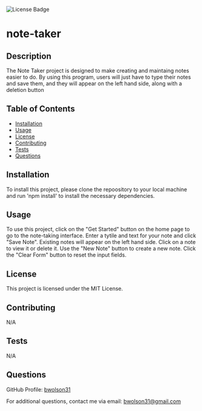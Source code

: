 ![License Badge](https://img.shields.io/badge/license-MIT%20License-blue)

# note-taker

## Description 
The Note Taker project is designed to make creating and maintaing notes easier to do. By using this program, users will just have to type their notes and save them, and they will appear on the left hand side, along with a deletion button 

## Table of Contents 
- [Installation](#Installation)
- [Usage](#Usage)
- [License](#License)
- [Contributing](#Contributing)
- [Tests](#Tests)
- [Questions](#Questions)


## Installation 
To install this project, please clone the repoository to your local machine and run 'npm install' to install the necessary dependencies. 

## Usage
To use this project, click on the "Get Started" button on the home page to go to the note-taking interface. Enter a tytile and text for your note and click "Save Note". Existing notes will appear on the left hand side. Click on a note to view it or delete it. Use the "New Note" button to create a new note. Click the "Clear Form" button to reset the input fields.


## License 
This project is licensed under the MIT License.

## Contributing 
N/A

## Tests
N/A

## Questions
GitHub Profile: [bwolson31](https://github.com/bwolson31)

For additional questions, contact me via email: bwolson31@gmail.com